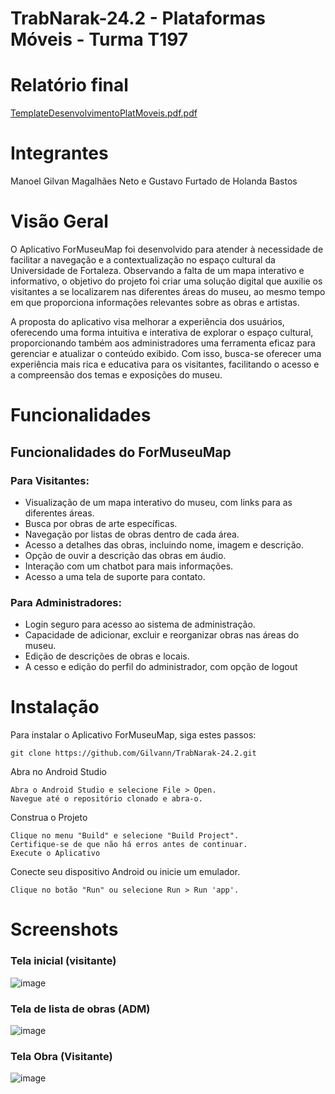 # TrabNarak-24.2 - Plataformas Móveis - Turma T197

# Relatório final
[TemplateDesenvolvimentoPlatMoveis.pdf.pdf](https://github.com/user-attachments/files/18049938/TemplateDesenvolvimentoPlatMoveis.pdf.pdf)

# Integrantes 


Manoel Gilvan Magalhães Neto e Gustavo Furtado de Holanda Bastos


# Visão Geral

O Aplicativo ForMuseuMap foi desenvolvido para atender à necessidade de facilitar a navegação e a contextualização no espaço cultural da Universidade de Fortaleza. Observando a falta de um mapa interativo e informativo, o objetivo do projeto foi criar uma solução digital que auxilie os visitantes a se localizarem nas diferentes áreas do museu, ao mesmo tempo em que proporciona informações relevantes sobre as obras e artistas.

A proposta do aplicativo visa melhorar a experiência dos usuários, oferecendo uma forma intuitiva e interativa de explorar o espaço cultural, proporcionando também aos administradores uma ferramenta eficaz para gerenciar e atualizar o conteúdo exibido. Com isso, busca-se oferecer uma experiência mais rica e educativa para os visitantes, facilitando o acesso e a compreensão dos temas e exposições do museu.


# Funcionalidades

## Funcionalidades do ForMuseuMap

### Para Visitantes:

- Visualização de um mapa interativo do museu, com links para as diferentes áreas.
- Busca por obras de arte específicas.
- Navegação por listas de obras dentro de cada área.
- Acesso a detalhes das obras, incluindo nome, imagem e descrição.
- Opção de ouvir a descrição das obras em áudio.
- Interação com um chatbot para mais informações.
- Acesso a uma tela de suporte para contato.

### Para Administradores:

- Login seguro para acesso ao sistema de administração.
- Capacidade de adicionar, excluir e reorganizar obras nas áreas do museu.
- Edição de descrições de obras e locais.
- A cesso e edição do perfil do administrador, com opção de logout


# Instalação
Para instalar o Aplicativo ForMuseuMap, siga estes passos:

```
git clone https://github.com/Gilvann/TrabNarak-24.2.git
```

Abra no Android Studio

```
Abra o Android Studio e selecione File > Open.
Navegue até o repositório clonado e abra-o.
```

Construa o Projeto

```
Clique no menu "Build" e selecione "Build Project".
Certifique-se de que não há erros antes de continuar.
Execute o Aplicativo
```

Conecte seu dispositivo Android ou inicie um emulador.

```
Clique no botão "Run" ou selecione Run > Run 'app'.
```

# Screenshots

### Tela inicial (visitante)

![image](https://github.com/user-attachments/assets/ffd66623-a508-4ed7-88e1-a96dba89a523)

### Tela de lista de obras (ADM)
![image](https://github.com/user-attachments/assets/48b247de-694b-4c7f-b74b-02c972278ce7)

### Tela Obra (Visitante)
![image](https://github.com/user-attachments/assets/ba36537d-90d2-43d3-a1c5-ec76a224ff7e)








